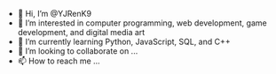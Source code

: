 - 👋 Hi, I’m @YJRenK9
- 👀 I’m interested in computer programming, web development, game development, and digital media art
- 🌱 I’m currently learning Python, JavaScript, SQL, and C++
- 💞️ I’m looking to collaborate on ...
- 📫 How to reach me ...

<!---
YJRenK9/YJRenK9 is a ✨ special ✨ repository because its `README.md` (this file) appears on your GitHub profile.
You can click the Preview link to take a look at your changes.
--->

